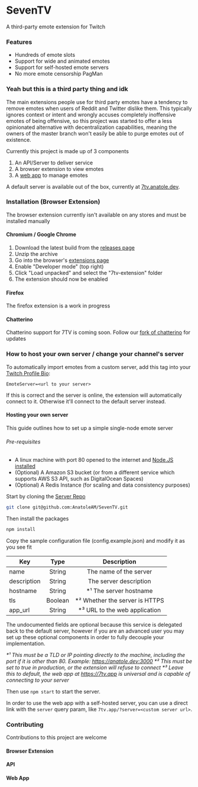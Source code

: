 # SevenTV
A third-party emote extension for Twitch

### Features

* Hundreds of emote slots
* Support for wide and animated emotes
* Support for self-hosted emote servers
* No more emote censorship PagMan

### Yeah but this is a third party thing and idk

The main extensions people use for third party emotes have a tendency to remove emotes when users of Reddit and Twitter dislike them. This typically ignores context or intent and wrongly accuses completely inoffensive emotes of being offensive, so this project was started to offer a less opinionated alternative with decentralization capabilities, meaning the owners of the master branch won't easily be able to purge emotes out of existence.

Currently this project is made up of 3 components

1. An API/Server to deliver service
1. A browser extension to view emotes
1. A [web app](https://7tv.app/) to manage emotes

A default server is available out of the box, currently at [7tv.anatole.dev](https://7tv.anatole.dev).

### Installation (Browser Extension)

The browser extension currently isn't available on any stores and must be installed manually

#### Chromium / Google Chrome
1. Download the latest build from the [releases page](https://github.com/SevenTV/SevenTV/releases)
1. Unzip the archive
1. Go into the browser's [extensions page](brave://extensions/)
1. Enable "Developer mode" (top right)
1. Click "Load unpacked" and select the "7tv-extension" folder
1. The extension should now be enabled

#### Firefox

The firefox extension is a work in progress

#### Chatterino

Chatterino support for 7TV is coming soon. Follow our [fork of chatterino](https://github.com/SevenTV/chatterino7) for updates

### How to host your own server / change your channel's server

To automatically import emotes from a custom server, add this tag into your [Twitch Profile Bio](https://dashboard.twitch.tv/u/anatoleam/settings/channel#profile-settings):

`EmoteServer=<url to your server>`

If this is correct and the server is online, the extension will automatically connect to it. Otherwise it'll connect to the default server instead.

#### Hosting your own server

This guide outlines how to set up a simple single-node emote server

###### Pre-requisites

* A linux machine with port 80 opened to the internet and [Node.JS installed](https://nodejs.org/en/)
* (Optional) A Amazon S3 bucket (or from a different service which supports AWS S3 API, such as DigitalOcean Spaces)
* (Optional) A Redis Instance (for scaling and data consistency purposes)

Start by cloning the [Server Repo](https://github.com/SevenTV/Server)

```sh
git clone git@github.com:AnatoleAM/SevenTV.git
```

Then install the packages
```sh
npm install
```

Copy the sample configuration file (config.example.json) and modify it as you see fit

| Key					| Type						| Description						|
| ----------------------|:-------------------------:|:---------------------------------:|
| name                  | String                    | The name of the server            |
| description           | String                    | The server description            |
| hostname              | String                    | *¹ The server hostname            |
| tls                   | Boolean                   | *² Whether the server is HTTPS    |
| app_url               | String                    | *³ URL to the web application     |

The undocumented fields are optional because this service is delegated back to the default server, however if you are an advanced user you may set up these optional components in order to fully decouple your implementation.

_*¹ This must be a TLD or IP pointing directly to the machine, including the port if it is other than 80. Example: https://anatole.dev:3000_
_*² This must be set to true in production, or the extension will refuse to connect_
_*³ Leave this to default, the web app at https://7tv.app is universal and is capable of connecting to your server_

Then use `npm start` to start the server. 

In order to use the web app with a self-hosted server, you can use a direct link with the `server` query param, like `7tv.app/?server=<custom server url>`.

### Contributing

Contributions to this project are welcome

#### Browser Extension

#### API

#### Web App
